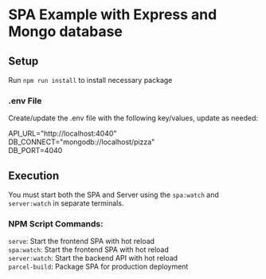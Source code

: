 # SPA Example with Express and Mongo database

## Setup

Run `npm run install` to install necessary package

### .env File

Create/update the .env file with the following key/values, update as needed:

API_URL="http://localhost:4040"  
DB_CONNECT="mongodb://localhost/pizza"  
DB_PORT=4040  

## Execution

You must start both the SPA and Server using the `spa:watch` and `server:watch` in separate terminals.

### NPM Script Commands:  
`serve`: Start the frontend SPA with hot reload  
`spa:watch`: Start the frontend SPA with hot reload  
`server:watch`: Start the backend API with hot reload  
`parcel-build`: Package SPA for production deployment


